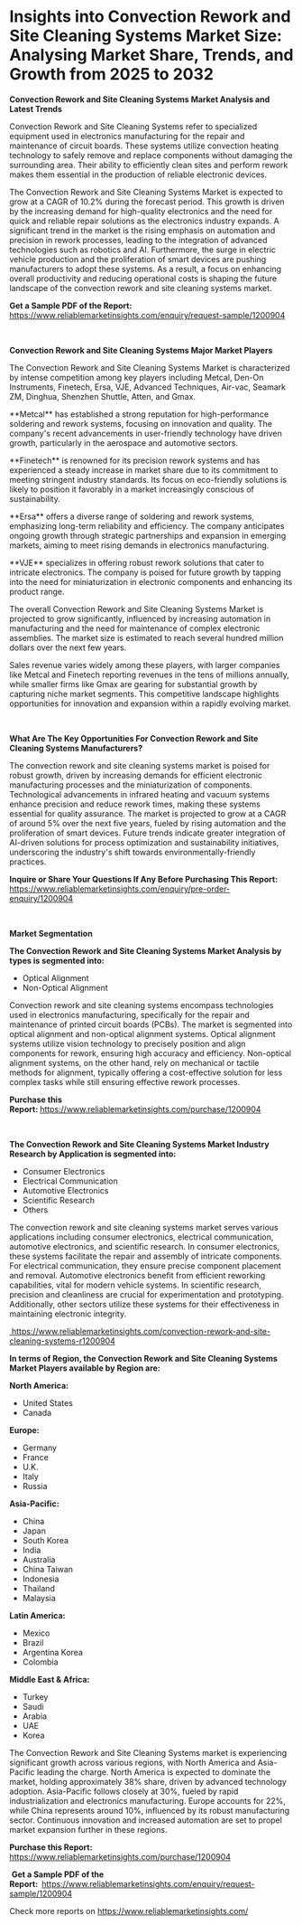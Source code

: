 <p><h1>Insights into Convection Rework and Site Cleaning Systems Market Size: Analysing Market Share, Trends, and Growth from 2025 to 2032</h1></p><p><strong>Convection Rework and Site Cleaning Systems Market Analysis and Latest Trends</strong></p>
<p><p>Convection Rework and Site Cleaning Systems refer to specialized equipment used in electronics manufacturing for the repair and maintenance of circuit boards. These systems utilize convection heating technology to safely remove and replace components without damaging the surrounding area. Their ability to efficiently clean sites and perform rework makes them essential in the production of reliable electronic devices.</p><p>The Convection Rework and Site Cleaning Systems Market is expected to grow at a CAGR of 10.2% during the forecast period. This growth is driven by the increasing demand for high-quality electronics and the need for quick and reliable repair solutions as the electronics industry expands. A significant trend in the market is the rising emphasis on automation and precision in rework processes, leading to the integration of advanced technologies such as robotics and AI. Furthermore, the surge in electric vehicle production and the proliferation of smart devices are pushing manufacturers to adopt these systems. As a result, a focus on enhancing overall productivity and reducing operational costs is shaping the future landscape of the convection rework and site cleaning systems market.</p></p>
<p><strong>Get a Sample PDF of the Report:&nbsp;</strong> <a href="https://www.reliablemarketinsights.com/enquiry/request-sample/1200904?utm_campaign=3268&utm_medium=2&utm_source=Github&utm_content=ia&utm_term=11032025&utm_id=convection-rework-and-site-cleaning-systems">https://www.reliablemarketinsights.com/enquiry/request-sample/1200904</a></p>
<p>&nbsp;</p>
<p><strong>Convection Rework and Site Cleaning Systems Major Market Players</strong></p>
<p><p>The Convection Rework and Site Cleaning Systems Market is characterized by intense competition among key players including Metcal, Den-On Instruments, Finetech, Ersa, VJE, Advanced Techniques, Air-vac, Seamark ZM, Dinghua, Shenzhen Shuttle, Atten, and Gmax.</p><p>**Metcal** has established a strong reputation for high-performance soldering and rework systems, focusing on innovation and quality. The company's recent advancements in user-friendly technology have driven growth, particularly in the aerospace and automotive sectors. </p><p>**Finetech** is renowned for its precision rework systems and has experienced a steady increase in market share due to its commitment to meeting stringent industry standards. Its focus on eco-friendly solutions is likely to position it favorably in a market increasingly conscious of sustainability.</p><p>**Ersa** offers a diverse range of soldering and rework systems, emphasizing long-term reliability and efficiency. The company anticipates ongoing growth through strategic partnerships and expansion in emerging markets, aiming to meet rising demands in electronics manufacturing.</p><p>**VJE** specializes in offering robust rework solutions that cater to intricate electronics. The company is poised for future growth by tapping into the need for miniaturization in electronic components and enhancing its product range.</p><p>The overall Convection Rework and Site Cleaning Systems Market is projected to grow significantly, influenced by increasing automation in manufacturing and the need for maintenance of complex electronic assemblies. The market size is estimated to reach several hundred million dollars over the next few years.</p><p>Sales revenue varies widely among these players, with larger companies like Metcal and Finetech reporting revenues in the tens of millions annually, while smaller firms like Gmax are gearing for substantial growth by capturing niche market segments. This competitive landscape highlights opportunities for innovation and expansion within a rapidly evolving market.</p></p>
<p>&nbsp;</p>
<p><strong>What Are The Key Opportunities For Convection Rework and Site Cleaning Systems Manufacturers?</strong></p>
<p><p>The convection rework and site cleaning systems market is poised for robust growth, driven by increasing demands for efficient electronic manufacturing processes and the miniaturization of components. Technological advancements in infrared heating and vacuum systems enhance precision and reduce rework times, making these systems essential for quality assurance. The market is projected to grow at a CAGR of around 5% over the next five years, fueled by rising automation and the proliferation of smart devices. Future trends indicate greater integration of AI-driven solutions for process optimization and sustainability initiatives, underscoring the industry's shift towards environmentally-friendly practices.</p></p>
<p><strong>Inquire or Share Your Questions If Any Before Purchasing This Report:</strong> <a href="https://www.reliablemarketinsights.com/enquiry/pre-order-enquiry/1200904?utm_campaign=3268&utm_medium=2&utm_source=Github&utm_content=ia&utm_term=11032025&utm_id=convection-rework-and-site-cleaning-systems">https://www.reliablemarketinsights.com/enquiry/pre-order-enquiry/1200904</a></p>
<p>&nbsp;</p>
<p><strong>Market Segmentation</strong></p>
<p><strong>The Convection Rework and Site Cleaning Systems Market Analysis by types is segmented into:</strong></p>
<p><ul><li>Optical Alignment</li><li>Non-Optical Alignment</li></ul></p>
<p><p>Convection rework and site cleaning systems encompass technologies used in electronics manufacturing, specifically for the repair and maintenance of printed circuit boards (PCBs). The market is segmented into optical alignment and non-optical alignment systems. Optical alignment systems utilize vision technology to precisely position and align components for rework, ensuring high accuracy and efficiency. Non-optical alignment systems, on the other hand, rely on mechanical or tactile methods for alignment, typically offering a cost-effective solution for less complex tasks while still ensuring effective rework processes.</p></p>
<p><strong>Purchase this Report:&nbsp;</strong><a href="https://www.reliablemarketinsights.com/purchase/1200904?utm_campaign=3268&utm_medium=2&utm_source=Github&utm_content=ia&utm_term=11032025&utm_id=convection-rework-and-site-cleaning-systems">https://www.reliablemarketinsights.com/purchase/1200904</a></p>
<p>&nbsp;</p>
<p><strong>The Convection Rework and Site Cleaning Systems Market Industry Research by Application is segmented into:</strong></p>
<p><ul><li>Consumer Electronics</li><li>Electrical Communication</li><li>Automotive Electronics</li><li>Scientific Research</li><li>Others</li></ul></p>
<p><p>The convection rework and site cleaning systems market serves various applications including consumer electronics, electrical communication, automotive electronics, and scientific research. In consumer electronics, these systems facilitate the repair and assembly of intricate components. For electrical communication, they ensure precise component placement and removal. Automotive electronics benefit from efficient reworking capabilities, vital for modern vehicle systems. In scientific research, precision and cleanliness are crucial for experimentation and prototyping. Additionally, other sectors utilize these systems for their effectiveness in maintaining electronic integrity.</p></p>
<p><a href="https://www.reliablemarketinsights.com/convection-rework-and-site-cleaning-systems-r1200904?utm_campaign=3268&utm_medium=2&utm_source=Github&utm_content=ia&utm_term=11032025&utm_id=convection-rework-and-site-cleaning-systems">&nbsp;https://www.reliablemarketinsights.com/convection-rework-and-site-cleaning-systems-r1200904</a></p>
<p><strong>In terms of Region, the Convection Rework and Site Cleaning Systems Market Players available by Region are:</strong></p>
<p>
    <p> <strong> North America: </strong>
        <ul>
            <li>United States</li>
            <li>Canada</li>
        </ul>
        </p> 
    <p> <strong> Europe: </strong>
        <ul>
            <li>Germany</li>
            <li>France</li>
            <li>U.K.</li>
            <li>Italy</li>
            <li>Russia</li>
        </ul>
        </p> 
    <p> <strong> Asia-Pacific: </strong>
        <ul>
            <li>China</li>
            <li>Japan</li>
            <li>South Korea</li>
            <li>India</li>
            <li>Australia</li>
            <li>China Taiwan</li>
            <li>Indonesia</li>
            <li>Thailand</li>
            <li>Malaysia</li>
        </ul>
        </p> 
    <p> <strong> Latin America: </strong>
        <ul>
            <li>Mexico</li>
            <li>Brazil</li>
            <li>Argentina Korea</li>
            <li>Colombia</li>
        </ul>
        </p> 
    <p> <strong> Middle East & Africa: </strong>
        <ul>
            <li>Turkey</li>
            <li>Saudi</li>
            <li>Arabia</li>
            <li>UAE</li>
            <li>Korea</li>
        </ul>
    </p>
    </p>
<p><p>The Convection Rework and Site Cleaning Systems market is experiencing significant growth across various regions, with North America and Asia-Pacific leading the charge. North America is expected to dominate the market, holding approximately 38% share, driven by advanced technology adoption. Asia-Pacific follows closely at 30%, fueled by rapid industrialization and electronics manufacturing. Europe accounts for 22%, while China represents around 10%, influenced by its robust manufacturing sector. Continuous innovation and increased automation are set to propel market expansion further in these regions.</p></p>
<p><strong>Purchase this Report: </strong><a href="https://www.reliablemarketinsights.com/purchase/1200904?utm_campaign=3268&utm_medium=2&utm_source=Github&utm_content=ia&utm_term=11032025&utm_id=convection-rework-and-site-cleaning-systems">https://www.reliablemarketinsights.com/purchase/1200904</a></p>
<p>&nbsp;<strong>Get a Sample PDF of the Report:&nbsp;&nbsp;</strong><a href="https://www.reliablemarketinsights.com/enquiry/request-sample/1200904?utm_campaign=3268&utm_medium=2&utm_source=Github&utm_content=ia&utm_term=11032025&utm_id=convection-rework-and-site-cleaning-systems">https://www.reliablemarketinsights.com/enquiry/request-sample/1200904</a></p>
<p><strong></strong></p>
<p>Check more reports on <a href="https://www.reliablemarketinsights.com/?utm_campaign=3268&utm_medium=2&utm_source=Github&utm_content=ia&utm_term=11032025&utm_id=convection-rework-and-site-cleaning-systems">https://www.reliablemarketinsights.com/</a></p>